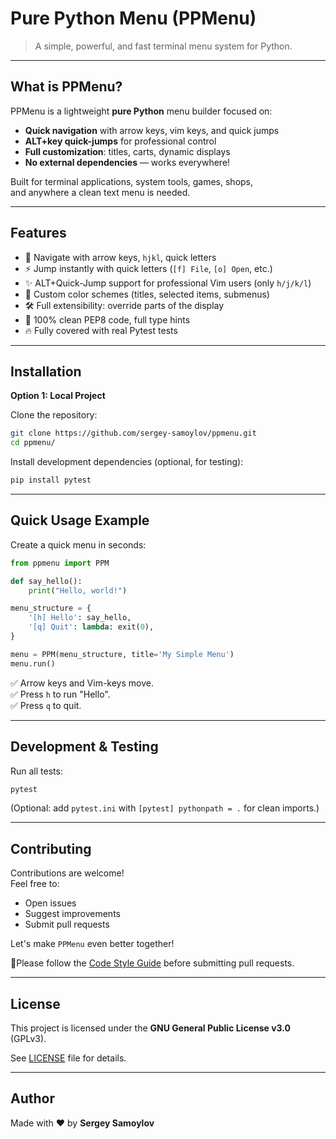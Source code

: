 # Pure Python Menu (PPMenu)

> A simple, powerful, and fast terminal menu system for Python.

---

## What is PPMenu?

PPMenu is a lightweight **pure Python** menu builder focused on:
- **Quick navigation** with arrow keys, vim keys, and quick jumps
- **ALT+key quick-jumps** for professional control
- **Full customization**: titles, carts, dynamic displays
- **No external dependencies** — works everywhere!

Built for terminal applications, system tools, games, shops,  
and anywhere a clean text menu is needed.

---

## Features

- 🧭 Navigate with arrow keys, `hjkl`, quick letters
- ⚡ Jump instantly with quick letters (`[f] File`, `[o] Open`, etc.)
- ✨ ALT+Quick-Jump support for professional Vim users (only `h/j/k/l`)
- 🎨 Custom color schemes (titles, selected items, submenus)
- 🛠️ Full extensibility: override parts of the display
- 🧹 100% clean PEP8 code, full type hints
- 🔥 Fully covered with real Pytest tests

---

## Installation

**Option 1: Local Project**

Clone the repository:

```bash
git clone https://github.com/sergey-samoylov/ppmenu.git
cd ppmenu/
```

Install development dependencies (optional, for testing):

```bash
pip install pytest
```

---

## Quick Usage Example

Create a quick menu in seconds:

```python
from ppmenu import PPM

def say_hello():
    print("Hello, world!")

menu_structure = {
    '[h] Hello': say_hello,
    '[q] Quit': lambda: exit(0),
}

menu = PPM(menu_structure, title='My Simple Menu')
menu.run()
```

✅ Arrow keys and Vim-keys move.  
✅ Press `h` to run "Hello".  
✅ Press `q` to quit.

---

## Development & Testing

Run all tests:

```bash
pytest
```

(Optional: add `pytest.ini` with `[pytest] pythonpath = .` for clean imports.)

---

## Contributing

Contributions are welcome!  
Feel free to:
- Open issues
- Suggest improvements
- Submit pull requests

Let's make `PPMenu` even better together!

📢Please follow the [Code Style Guide](CODE_STYLE.md) before submitting pull requests.

---

## License

This project is licensed under the **GNU General Public License v3.0** (GPLv3).

See [LICENSE](LICENSE) file for details.

---

## Author

Made with ❤️ by **Sergey Samoylov**

